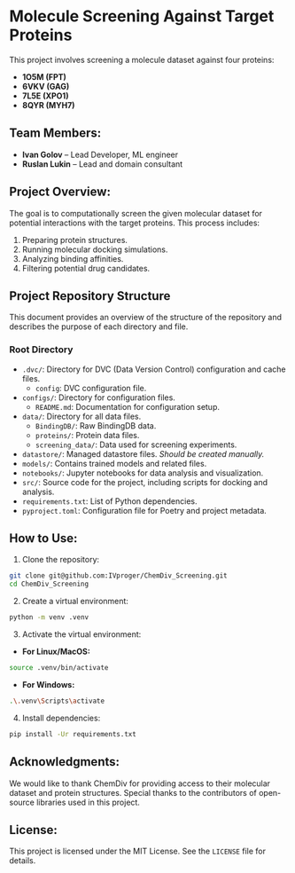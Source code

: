
# Molecule Screening Against Target Proteins

This project involves screening a molecule dataset against four proteins:
- **1O5M (FPT)**
- **6VKV (GAG)**
- **7L5E (XPO1)**
- **8QYR (MYH7)**

## Team Members:
- **Ivan Golov** – Lead Developer, ML engineer
- **Ruslan Lukin** –  Lead and domain consultant

## Project Overview:
The goal is to computationally screen the given molecular dataset for potential interactions with the target proteins. This process includes:
1. Preparing protein structures.
2. Running molecular docking simulations.
3. Analyzing binding affinities.
4. Filtering potential drug candidates.

## Project Repository Structure

This document provides an overview of the structure of the repository and describes the purpose of each directory and file.

### Root Directory
- `.dvc/`: Directory for DVC (Data Version Control) configuration and cache files.
  - `config`: DVC configuration file.
- `configs/`: Directory for configuration files.
  - `README.md`: Documentation for configuration setup.
- `data/`: Directory for all data files.
  - `BindingDB/`: Raw BindingDB data.
  - `proteins/`: Protein data files.
  - `screening_data/`: Data used for screening experiments.
- `datastore/`: Managed datastore files. _Should be created manually._
- `models/`: Contains trained models and related files.
- `notebooks/`: Jupyter notebooks for data analysis and visualization.
- `src/`: Source code for the project, including scripts for docking and analysis.
- `requirements.txt`: List of Python dependencies.
- `pyproject.toml`: Configuration file for Poetry and project metadata.

## How to Use:

1. Clone the repository:
```bash
git clone git@github.com:IVproger/ChemDiv_Screening.git
cd ChemDiv_Screening
```

2. Create a virtual environment:
```bash
python -m venv .venv
```

3. Activate the virtual environment:

- **For Linux/MacOS:**
```bash
source .venv/bin/activate
```

- **For Windows:**
```bash
.\.venv\Scripts\activate
```

4. Install dependencies:
```bash
pip install -Ur requirements.txt
```

## Acknowledgments:
We would like to thank ChemDiv for providing access to their molecular dataset and protein structures. Special thanks to the contributors of open-source libraries used in this project.

## License:
This project is licensed under the MIT License. See the `LICENSE` file for details.
